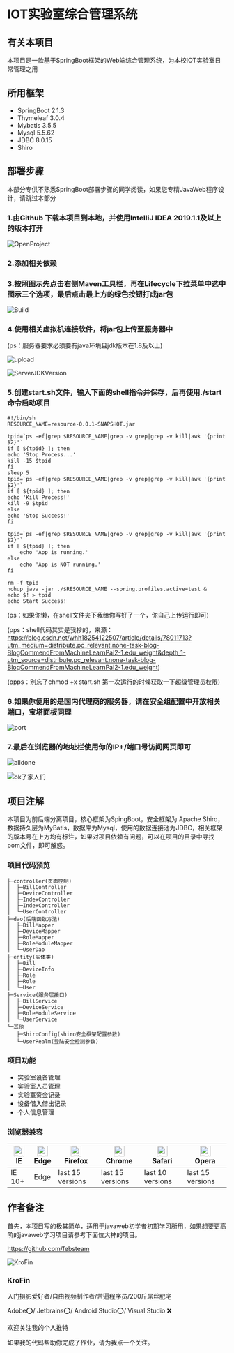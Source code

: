 # IOT实验室综合管理系统

## 有关本项目

本项目是一款基于SpringBoot框架的Web端综合管理系统，为本校IOT实验室日常管理之用

## 所用框架

* SpringBoot 2.1.3
* Thymeleaf 3.0.4
* Mybatis 3.5.5
* Mysql 5.5.62
* JDBC 8.0.15
* Shiro 

## 部署步骤

本部分专供不熟悉SpringBoot部署步骤的同学阅读，如果您专精JavaWeb程序设计，请跳过本部分

### 1.由Github 下载本项目到本地，并使用IntelliJ IDEA 2019.1.1及以上的版本打开

![OpenProject](https://github.com/SteveMiller233/LabManagementSystem/blob/master/screenshot/OpenProject.png)

### 2.添加相关依赖

### 3.按照图示先点击右侧Maven工具栏，再在Lifecycle下拉菜单中选中图示三个选项，最后点击最上方的绿色按钮打成jar包

![Build](https://github.com/SteveMiller233/LabManagementSystem/blob/master/screenshot/Build.png)

### 4.使用相关虚拟机连接软件，将jar包上传至服务器中

(ps：服务器要求必须要有java环境且jdk版本在1.8及以上)

![upload](https://github.com/SteveMiller233/LabManagementSystem/blob/master/screenshot/upload.png)

![ServerJDKVersion](https://github.com/SteveMiller233/LabManagementSystem/blob/master/screenshot/ServerJDKVersion.png)

### 5.创建start.sh文件，输入下面的shell指令并保存，后再使用./start命令启动项目

```
#!/bin/sh
RESOURCE_NAME=resource-0.0.1-SNAPSHOT.jar
 
tpid=`ps -ef|grep $RESOURCE_NAME|grep -v grep|grep -v kill|awk '{print $2}'`
if [ ${tpid} ]; then
echo 'Stop Process...'
kill -15 $tpid
fi
sleep 5
tpid=`ps -ef|grep $RESOURCE_NAME|grep -v grep|grep -v kill|awk '{print $2}'`
if [ ${tpid} ]; then
echo 'Kill Process!'
kill -9 $tpid
else
echo 'Stop Success!'
fi
 
tpid=`ps -ef|grep $RESOURCE_NAME|grep -v grep|grep -v kill|awk '{print $2}'`
if [ ${tpid} ]; then
    echo 'App is running.'
else
    echo 'App is NOT running.'
fi
 
rm -f tpid
nohup java -jar ./$RESOURCE_NAME --spring.profiles.active=test &
echo $! > tpid
echo Start Success!
```

(ps：如果你懒，在shell文件夹下我给你写好了一个，你自己上传运行即可)

(pps：shell代码其实是我抄的，来源：https://blog.csdn.net/whh18254122507/article/details/78011713?utm_medium=distribute.pc_relevant.none-task-blog-BlogCommendFromMachineLearnPai2-1.edu_weight&depth_1-utm_source=distribute.pc_relevant.none-task-blog-BlogCommendFromMachineLearnPai2-1.edu_weight)

(ppps：别忘了chmod +x start.sh 第一次运行的时候获取一下超级管理员权限)

### 6.如果你使用的是国内代理商的服务器，请在安全组配置中开放相关端口，宝塔面板同理

![port](https://github.com/SteveMiller233/LabManagementSystem/blob/master/screenshot/port.png)

### 7.最后在浏览器的地址栏使用你的IP+/端口号访问网页即可

![alldone](https://github.com/SteveMiller233/LabManagementSystem/blob/master/screenshot/run%20successed.png)

![ok了家人们](https://github.com/SteveMiller233/LabManagementSystem/blob/master/screenshot/ok.png)

## 项目注解

本项目为前后端分离项目，核心框架为SpingBoot，安全框架为 Apache Shiro，数据持久层为MyBatis，数据库为Mysql，使用的数据连接池为JDBC，相关框架的版本号在上方均有标注，如果对项目依赖有问题，可以在项目的目录中寻找pom文件，即可解惑。

### 项目代码预览
```
├─controller(页面控制)
│  ├─BillController
│  ├─DeviceController
│  ├─IndexController
│  ├─IndexController
│  └─UserController
├─dao(后端函数方法)
│  ├─BillMapper
│  ├─DeviceMapper
│  ├─RoleMapper
│  ├─RoleModuleMapper
│  └─UserDao
├─entity(实体类)
│  ├─Bill
│  ├─DeviceInfo
│  ├─Role
│  ├─Role
│  └─User
├─Service(服务层接口)
│  ├─BillService
│  ├─DeviceService
│  ├─RoleModuleService
│  └─UserService
└─其他
   ├─ShiroConfig(shiro安全框架配置参数)
   └─UserRealm(登陆安全检测参数)
```

### 项目功能
 
* 实验室设备管理
* 实验室人员管理
* 实验室资金记录
* 设备借入借出记录
* 个人信息管理

### 浏览器兼容
|[<img src="https://raw.github.com/alrra/browser-logos/master/src/archive/internet-explorer_9-11/internet-explorer_9-11_48x48.png" alt="Edge" width="24px" height="24px" />](http://godban.github.io/browsers-support-badges/)</br>IE| [<img src="https://raw.githubusercontent.com/alrra/browser-logos/master/src/edge/edge_48x48.png" alt="Edge" width="24px" height="24px" />](http://godban.github.io/browsers-support-badges/)</br>Edge | [<img src="https://raw.githubusercontent.com/alrra/browser-logos/master/src/firefox/firefox_48x48.png" alt="Firefox" width="24px" height="24px" />](http://godban.github.io/browsers-support-badges/)</br>Firefox | [<img src="https://raw.githubusercontent.com/alrra/browser-logos/master/src/chrome/chrome_48x48.png" alt="Chrome" width="24px" height="24px" />](http://godban.github.io/browsers-support-badges/)</br>Chrome | [<img src="https://raw.githubusercontent.com/alrra/browser-logos/master/src/safari/safari_48x48.png" alt="Safari" width="24px" height="24px" />](http://godban.github.io/browsers-support-badges/)</br>Safari |[<img src="https://raw.github.com/alrra/browser-logos/master/src/opera/opera_48x48.png" alt="Edge" width="24px" height="24px" />](http://godban.github.io/browsers-support-badges/)</br>Opera
| --------- | --------- | --------- | --------- | --------- |--------- |
|IE 10+| Edge| last 15 versions| last 15 versions| last 10 versions| last 15 versions

## 作者备注

首先，本项目写的极其简单，适用于javaweb初学者初期学习所用，如果想要更高阶的javaweb学习项目请参考下面位大神的项目。

https://github.com/febsteam

![KroFin](https://blog.krofin.icu/img/code.png)

### KroFin

入门摄影爱好者/自由视频制作者/苦逼程序员/200斤屌丝肥宅

Adobe⭕/ Jetbrains⭕/ Android Studio⭕/ Visual Studio ❌

欢迎关注我的个人推特

[KroFn]:https://twitter.com/huangkefan233
 
如果我的代码帮助你完成了作业，请为我点一个关注。

